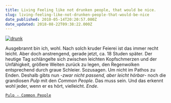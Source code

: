 ```yaml
---
title: Living Feeling like not drunken people, that would be nice.
slug: living-feeling-like-not-drunken-people-that-would-be-nice
date_published: 2010-05-14T20:20:57.000Z
date_updated: 2018-08-22T09:38:22.000Z
---
```


[![drunk](//thafaker.de/wp-content/uploads/2010/05/drunk.jpg)](http://thafaker.de/wp-content/uploads/2010/05/drunk.jpg)

Ausgebrannt bin ich, wohl. Nach solch kruder Feierei ist das immer recht leicht. Aber doch anstrengend, gerade jetzt, ca. 18 Studen später. Der heutige Tag schlängelte sich zwischen leichten Kopfschmerzen und der Unfähigkeit, größere Weiten zurück zu legen, den Regenwolken entsprechend durch graue Schleier. Sozusagen. Um nicht im Pathos zu Enden. Deshalb gibts nun -*zwar nicht passend, aber leicht hörbar*- noch die grandiosen *Pulp* mit den *Common People*. Das muss sein. Und das erkennt wohl jeder, wenn er es hört, vielleicht. *Ende*.

[`Pulp - Common People`](http://www.youtube.com/watch?v=DqgXzPfAxjo)
